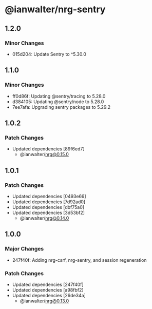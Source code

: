 # @ianwalter/nrg-sentry

## 1.2.0

### Minor Changes

- 015d204: Update Sentry to ^5.30.0

## 1.1.0

### Minor Changes

- ff0d86f: Updating @sentry/tracing to 5.28.0
- d384105: Updating @sentry/node to 5.28.0
- 7ee7afa: Upgrading sentry packages to 5.29.2

## 1.0.2

### Patch Changes

- Updated dependencies [89f6ed7]
  - @ianwalter/nrg@0.15.0

## 1.0.1

### Patch Changes

- Updated dependencies [0493e66]
- Updated dependencies [7d92ad0]
- Updated dependencies [dbf75a0]
- Updated dependencies [3d53bf2]
  - @ianwalter/nrg@0.14.0

## 1.0.0

### Major Changes

- 247f40f: Adding nrg-csrf, nrg-sentry, and session regeneration

### Patch Changes

- Updated dependencies [247f40f]
- Updated dependencies [a98fbf2]
- Updated dependencies [26de34a]
  - @ianwalter/nrg@0.13.0
